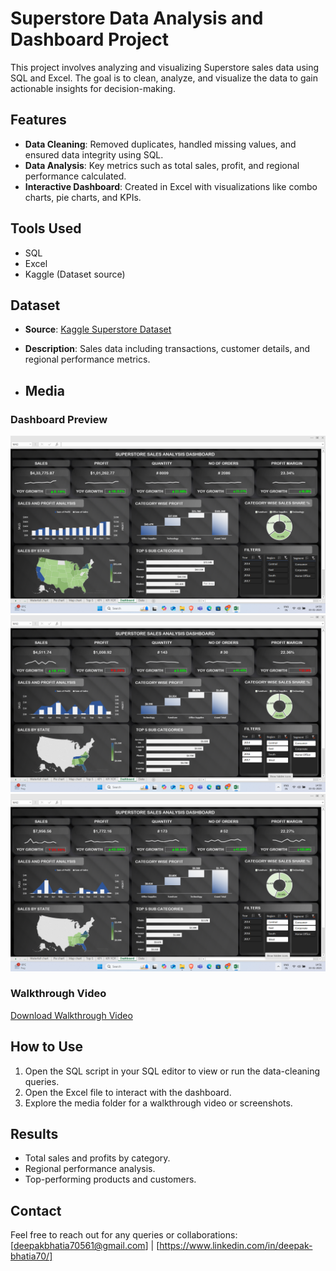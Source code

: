 # Superstore Data Analysis and Dashboard Project

This project involves analyzing and visualizing Superstore sales data using SQL and Excel. The goal is to clean, analyze, and visualize the data to gain actionable insights for decision-making.

## Features
- **Data Cleaning**: Removed duplicates, handled missing values, and ensured data integrity using SQL.
- **Data Analysis**: Key metrics such as total sales, profit, and regional performance calculated.
- **Interactive Dashboard**: Created in Excel with visualizations like combo charts, pie charts, and KPIs.

## Tools Used
- SQL
- Excel
- Kaggle (Dataset source)

## Dataset
- **Source**: [Kaggle Superstore Dataset](https://www.kaggle.com/)
- **Description**: Sales data including transactions, customer details, and regional performance metrics.

- ## Media

### Dashboard Preview
![Dashboard Screenshot](Media/Dashboard_image_1.png)
![Dashboard Screenshot](Media/Dashboard_image_2.png)
![Dashboard Screenshot](Media/Dashboard_image_3.png)

### Walkthrough Video
[Download Walkthrough Video](Media/Dashboard_working.mp4)

## How to Use
1. Open the SQL script in your SQL editor to view or run the data-cleaning queries.
2. Open the Excel file to interact with the dashboard.
3. Explore the media folder for a walkthrough video or screenshots.

## Results
- Total sales and profits by category.
- Regional performance analysis.
- Top-performing products and customers.

## Contact
Feel free to reach out for any queries or collaborations:  
[deepakbhatia70561@gmail.com] | [https://www.linkedin.com/in/deepak-bhatia70/]
